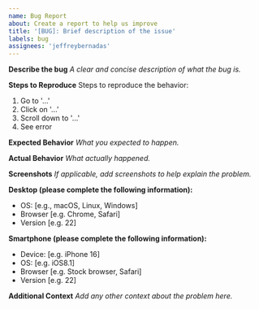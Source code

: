 ```yaml
---
name: Bug Report
about: Create a report to help us improve
title: '[BUG]: Brief description of the issue'
labels: bug
assignees: 'jeffreybernadas'
---
```


**Describe the bug**
_A clear and concise description of what the bug is._

**Steps to Reproduce**
Steps to reproduce the behavior:

1. Go to '...'
2. Click on '...'
3. Scroll down to '...'
4. See error

**Expected Behavior**
_What you expected to happen._

**Actual Behavior**
_What actually happened._

**Screenshots**
_If applicable, add screenshots to help explain the problem._

**Desktop (please complete the following information):**

- OS: [e.g., macOS, Linux, Windows]
- Browser [e.g. Chrome, Safari]
- Version [e.g. 22]

**Smartphone (please complete the following information):**

- Device: [e.g. iPhone 16]
- OS: [e.g. iOS8.1]
- Browser [e.g. Stock browser, Safari]
- Version [e.g. 22]

**Additional Context**
_Add any other context about the problem here._

